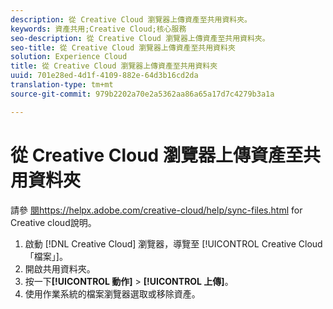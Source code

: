 ```yaml
---
description: 從 Creative Cloud 瀏覽器上傳資產至共用資料夾。
keywords: 資產共用;Creative Cloud;核心服務
seo-description: 從 Creative Cloud 瀏覽器上傳資產至共用資料夾。
seo-title: 從 Creative Cloud 瀏覽器上傳資產至共用資料夾
solution: Experience Cloud
title: 從 Creative Cloud 瀏覽器上傳資產至共用資料夾
uuid: 701e28ed-4d1f-4109-882e-64d3b16cd2da
translation-type: tm+mt
source-git-commit: 979b2202a70e2a5362aa86a65a17d7c4279b3a1a

---
```



# 從 Creative Cloud 瀏覽器上傳資產至共用資料夾

請參 [閱https://helpx.adobe.com/creative-cloud/help/sync-files.html](https://helpx.adobe.com/creative-cloud/help/sync-files.html) for Creative cloud說明。

1. 啟動 [!DNL Creative Cloud] 瀏覽器，導覽至 [!UICONTROL Creative Cloud「檔案」]。
1. 開啟共用資料夾。
1. 按一下&#x200B;**[!UICONTROL 動作]** &gt; **[!UICONTROL 上傳]**。
1. 使用作業系統的檔案瀏覽器選取或移除資產。
